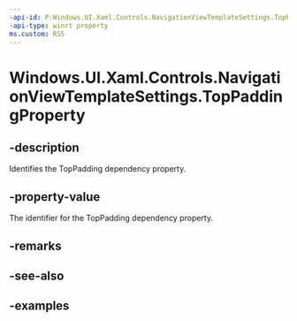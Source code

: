 ```yaml
---
-api-id: P:Windows.UI.Xaml.Controls.NavigationViewTemplateSettings.TopPaddingProperty
-api-type: winrt property
ms.custom: RS5
---
```


<!-- Property syntax.
public DependencyProperty TopPaddingProperty { get; }
-->

# Windows.UI.Xaml.Controls.NavigationViewTemplateSettings.TopPaddingProperty

## -description

Identifies the TopPadding dependency property.

## -property-value

The identifier for the TopPadding dependency property.

## -remarks

## -see-also

## -examples

